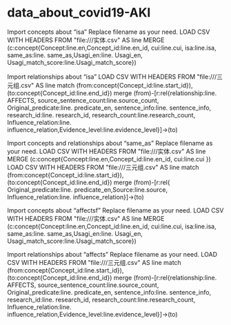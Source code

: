 # data_about_covid19-AKI
Import concepts about “isa”
Replace filename as your need.
LOAD CSV WITH HEADERS FROM "file:///实体.csv" AS line MERGE (c:concept{Concept:line.en,Concept_id:line.en_id, cui:line.cui, isa:line.isa, same_as:line. same_as,Usagi_en:line. Usagi_en,   Usagi_match_score:line.Usagi_match_score})
 

Import relationships about “isa”
LOAD CSV WITH HEADERS FROM "file:///三元组.csv" AS line match (from:concept{Concept_id:line.start_id}),(to:concept{Concept_id:line.end_id}) merge (from)-[r:rel{relationship:line. AFFECTS, source_sentence_count:line.source_count, Original_predicate:line. predicate_en, sentence_info:line. sentence_info, research_id:line. research_id, research_count:line.research_count, Influence_relation:line. influence_relation,Evidence_level:line.evidence_level}]->(to)

 
Import concepts and relationships about “same_as”
Replace filename as your need.
LOAD CSV WITH HEADERS FROM "file:///实体.csv" AS line MERGE (c:concept{Concept:line.en,Concept_id:line.en_id, cui:line.cui })
LOAD CSV WITH HEADERS FROM "file:///三元组.csv" AS line match (from:concept{Concept_id:line.start_id}),(to:concept{Concept_id:line.end_id}) merge (from)-[r:rel{ Original_predicate:line. predicate_en,Source:line.source, Influence_relation:line. influence_relation}]->(to)
 
Import concepts about “affectsf”
Replace filename as your need.
LOAD CSV WITH HEADERS FROM "file:///实体.csv" AS line MERGE (c:concept{Concept:line.en,Concept_id:line.en_id, cui:line.cui, isa:line.isa, same_as:line. same_as,Usagi_en:line. Usagi_en,   Usagi_match_score:line.Usagi_match_score})
 

Import relationships about “affects”
Replace filename as your need.
LOAD CSV WITH HEADERS FROM "file:///三元组.csv" AS line match (from:concept{Concept_id:line.start_id}),(to:concept{Concept_id:line.end_id}) merge (from)-[r:rel{relationship:line. AFFECTS, source_sentence_count:line.source_count, Original_predicate:line. predicate_en, sentence_info:line. sentence_info, research_id:line. research_id, research_count:line.research_count, Influence_relation:line. influence_relation,Evidence_level:line.evidence_level}]->(to)

 



